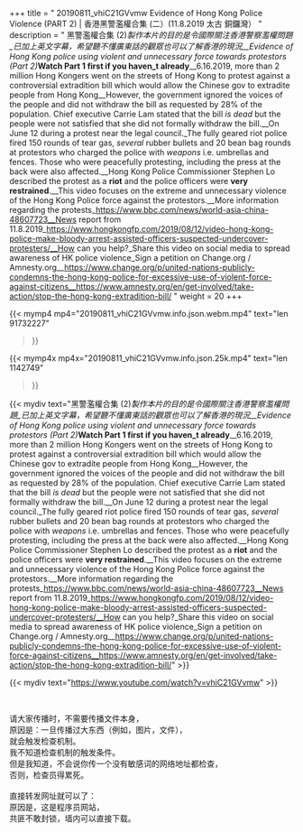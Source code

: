 +++
title = " 20190811_vhiC21GVvmw Evidence of Hong Kong Police Violence (PART 2) | 香港黑警濫權合集 (二）(11.8.2019 太古 銅鑼灣） "
description = " 黑警濫權合集 (2)_製作本片的目的是令國際關注香港警察濫權問題_已加上英文字幕，希望聽不懂廣東話的觀眾也可以了解香港的現況__Evidence of Hong Kong police using violent and unnecessary force towards protestors (Part 2)_****Watch Part 1 first if you haven_t already****__6.16.2019, more than 2 million Hong Kongers went on the streets of Hong Kong to protest against a controversial extradition bill which would allow the Chinese gov to extradite people from Hong Kong__However, the government ignored the voices of the people and did not withdraw the bill as requested by 28% of the population.  Chief executive Carrie Lam stated that the bill _is dead_ but the people were not satisfied that she did not formally withdraw the bill.__On June 12 during a protest near the legal council._The fully geared riot police fired 150 rounds of tear gas, _several_ rubber bullets and 20 bean bag rounds at protestors who charged the police with _weapons_ i.e. umbrellas and fences. Those who were peacefully protesting, including the press at the back were also affected.__Hong Kong Police Commissioner Stephen Lo described the protest as a __riot__ and the police officers were __very restrained__.__This video focuses on the extreme and unnecessary violence of the Hong Kong Police force against the protestors.__More information regarding the protests_https://www.bbc.com/news/world-asia-china-48607723__News report from 11.8.2019_https://www.hongkongfp.com/2019/08/12/video-hong-kong-police-make-bloody-arrest-assisted-officers-suspected-undercover-protesters/__How can you help?_Share this video on social media to spread awareness of HK police violence_Sign a petition on Change.org / Amnesty.org__https://www.change.org/p/united-nations-publicly-condemns-the-hong-kong-police-for-excessive-use-of-violent-force-against-citizens__https://www.amnesty.org/en/get-involved/take-action/stop-the-hong-kong-extradition-bill/ "
weight = 20
+++

{{< mymp4 mp4="20190811_vhiC21GVvmw.info.json.webm.mp4" 
text="len 91732227"
>}}

{{< mymp4x  mp4x="20190811_vhiC21GVvmw.info.json.25k.mp4"
text="len 1142749"
>}}


{{< mydiv text="黑警濫權合集 (2)_製作本片的目的是令國際關注香港警察濫權問題_已加上英文字幕，希望聽不懂廣東話的觀眾也可以了解香港的現況__Evidence of Hong Kong police using violent and unnecessary force towards protestors (Part 2)_****Watch Part 1 first if you haven_t already****__6.16.2019, more than 2 million Hong Kongers went on the streets of Hong Kong to protest against a controversial extradition bill which would allow the Chinese gov to extradite people from Hong Kong__However, the government ignored the voices of the people and did not withdraw the bill as requested by 28% of the population.  Chief executive Carrie Lam stated that the bill _is dead_ but the people were not satisfied that she did not formally withdraw the bill.__On June 12 during a protest near the legal council._The fully geared riot police fired 150 rounds of tear gas, _several_ rubber bullets and 20 bean bag rounds at protestors who charged the police with _weapons_ i.e. umbrellas and fences. Those who were peacefully protesting, including the press at the back were also affected.__Hong Kong Police Commissioner Stephen Lo described the protest as a __riot__ and the police officers were __very restrained__.__This video focuses on the extreme and unnecessary violence of the Hong Kong Police force against the protestors.__More information regarding the protests_https://www.bbc.com/news/world-asia-china-48607723__News report from 11.8.2019_https://www.hongkongfp.com/2019/08/12/video-hong-kong-police-make-bloody-arrest-assisted-officers-suspected-undercover-protesters/__How can you help?_Share this video on social media to spread awareness of HK police violence_Sign a petition on Change.org / Amnesty.org__https://www.change.org/p/united-nations-publicly-condemns-the-hong-kong-police-for-excessive-use-of-violent-force-against-citizens__https://www.amnesty.org/en/get-involved/take-action/stop-the-hong-kong-extradition-bill/" >}}
<br>

{{< mydiv text="https://www.youtube.com/watch?v=vhiC21GVvmw" >}}


<br>

请大家传播时，不需要传播文件本身，<br>
原因是：一旦传播过大东西（例如，图片，文件），<br>
就会触发检查机制。<br>
我不知道检查机制的触发条件。<br>
但是我知道，不会说你传一个没有敏感词的网络地址都检查，<br>
否则，检查员得累死。<br><br>
直接转发网址就可以了：<br>
原因是，这是程序员网站，<br>
共匪不敢封锁，墙内可以直接下载。


